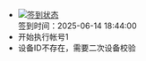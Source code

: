 - [![签到状态](https://github.com/womade/Cloud189-Actions/actions/workflows/main.yml/badge.svg?branch=main)](https://github.com/womade/Cloud189-Actions/actions/workflows/main.yml) <br> 签到时间：2025-06-14 18:44:00
- 开始执行帐号1
- 设备ID不存在，需要二次设备校验

